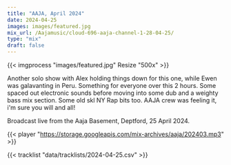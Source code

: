 ```yaml
---
title: "AAJA, April 2024"
date: 2024-04-25
images: images/featured.jpg
mix_url: /Aajamusic/cloud-696-aaja-channel-1-28-04-25/
type: "mix"
draft: false
---
```


{{< imgprocess "images/featured.jpg" Resize "500x" >}}

Another solo show  with Alex holding things down for this one, while Ewen was galavanting in Peru. Something for everyone over this 2 hours.
Some spaced out electronic sounds before moving into some dub and a weighty bass mix section. Some old skl NY Rap bits too. AAJA crew was feeling it, i'm sure you will and all!

Broadcast live from the Aaja Basement, Deptford, 25 April 2024.

{{< player "https://storage.googleapis.com/mix-archives/aaja/202403.mp3" >}}

{{< tracklist "data/tracklists/2024-04-25.csv" >}}
